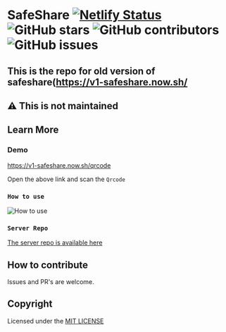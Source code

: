 # SafeShare [![Netlify Status](https://api.netlify.com/api/v1/badges/f0eed0d1-f99e-462c-9d52-5bc84e642701/deploy-status)](https://app.netlify.com/sites/airdrop/deploys) ![GitHub stars](https://img.shields.io/github/stars/vj-abishek/airdrop) ![GitHub contributors](https://img.shields.io/github/contributors/vj-abishek/airdrop) ![GitHub issues](https://img.shields.io/github/issues/vj-abishek/airdrop)

## This is the repo for old version of safeshare(https://v1-safeshare.now.sh/
## ⚠ This is not maintained 

## Learn More

### Demo

https://v1-safeshare.now.sh/qrcode

Open the above link and scan the `Qrcode` 

### `How to use`

![How to use](img/ezgif.com-gif-maker.gif)

### `Server Repo`

[The server repo is available here](https://github.com/vj-abishek/facetime-server)

## How to contribute
Issues and PR's are welcome.

## Copyright

Licensed under the [MIT LICENSE](LICENSE)
